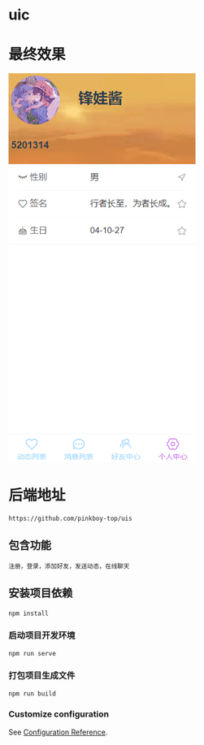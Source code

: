 # uic

# 最终效果
![](https://github.com/pinkboy-top/uis/blob/master/news.gif)


# 后端地址
```
https://github.com/pinkboy-top/uis
```

## 包含功能
```
注册，登录，添加好友，发送动态，在线聊天
```
## 安装项目依赖
```
npm install
```

### 启动项目开发环境
```
npm run serve
```

### 打包项目生成文件
```
npm run build
```

### Customize configuration
See [Configuration Reference](https://cli.vuejs.org/config/).
